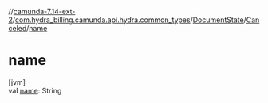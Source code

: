//[camunda-7.14-ext-2](../../../../index.md)/[com.hydra_billing.camunda.api.hydra.common_types](../../index.md)/[DocumentState](../index.md)/[Canceled](index.md)/[name](name.md)

# name

[jvm]\
val [name](name.md): String

